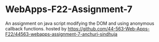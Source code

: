 # WebApps-F22-Assignment-7
An assignment on java script modifying the DOM and using anonymous callback functions.
hosted by https://github.com/44-563-Web-Apps-F22/44563-webapps-assignment-7-anchuri-sindhuja
